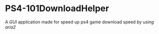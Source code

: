 # PS4-101DownloadHelper
A *GUI* application made for speed up ps4 game download speed *by using aria2*
